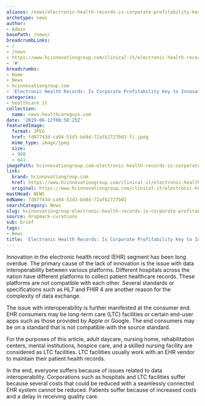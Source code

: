 ```yaml
---
aliases: /news/electronic-health-records-is-corporate-profitability-key-to-innovation
archetype: news
author:
- Admin
basePath: /news/
breadcrumbLinks:
- /
- /news
- https://www.hcinnovationgroup.com/clinical-it/electronic-health-record-electronic-medical-record-ehr-emr/article/21083685/electronic-health-records-is-corporate-profitability-key-to-innovation
- '#'
breadcrumbs:
- Home
- News
- hcinnovationgroup.com
- 'Electronic Health Records: Is Corporate Profitability Key to Innovation?'
categories:
- healthcare it
collection:
  name: news.healthcareguys.com
date: '2019-06-12T08:58:25Z'
featuredImage:
  format: JPEG
  href: fd07743d-ca94-51d3-bd4d-72afb2727b01-fi.jpeg
  mime_type: image/jpeg
  size:
  - 960
  - 641
imagePath: hcinnovationgroup.com-electronic-health-records-is-corporate-profitability-key-to-innovation
link:
  brand: hcinnovationgroup.com
  href: https://www.hcinnovationgroup.com/clinical-it/electronic-health-record-electronic-medical-record-ehr-emr/article/21083685/electronic-health-records-is-corporate-profitability-key-to-innovation
  original: https://www.hcinnovationgroup.com/clinical-it/electronic-health-record-electronic-medical-record-ehr-emr/article/21083685/electronic-health-records-is-corporate-profitability-key-to-innovation
mastHead: NEWS
mdName: fd07743d-ca94-51d3-bd4d-72afb2727b01
searchCategory: News
slug: hcinnovationgroup-electronic-health-records-is-corporate-profitability-key-to-innovation
source: dropmark-curations
sub: brief
tags:
- News
title: 'Electronic Health Records: Is Corporate Profitability Key to Innovation?'
---
```


Innovation in the electronic health record (EHR) segment has been long overdue. The primary cause of the lack of innovation is the issue with data interoperability between various platforms. Different hospitals across the nation have different platforms to collect patient healthcare records. These platforms are not compatible with each other. Several standards or specifications such as HL7 and FHIR 4 are another reason for the complexity of data exchange.

The issue with interoperability is further manifested at the consumer end. EHR consumers may be long-term care (LTC) facilities or certain end-user apps such as those provided by Apple or Google. The end consumers may be on a standard that is not compatible with the source standard.

For the purposes of this article, adult daycare, nursing home, rehabilitation centers, mental institutions, hospice care, and a skilled nursing facility are considered as LTC facilities. LTC facilities usually work with an EHR vendor to maintain their patient health records.

In the end, everyone suffers because of issues related to data interoperability. Corporations such as hospitals and LTC facilities suffer because several costs that could be reduced with a seamlessly connected EHR system cannot be reduced. Patients suffer because of increased costs and a delay in receiving quality care.